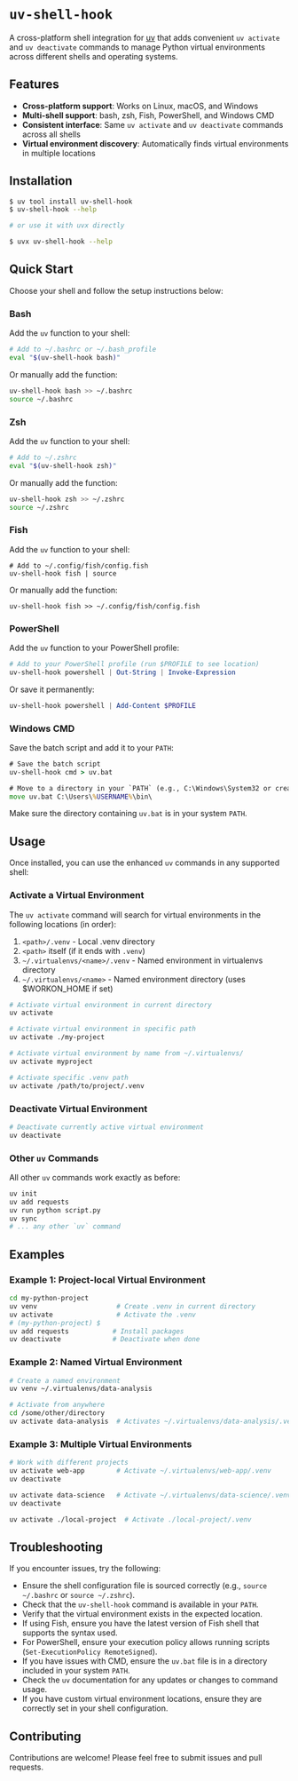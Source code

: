# `uv-shell-hook`

A cross-platform shell integration for [uv](https://github.com/astral-sh/uv) that adds convenient
`uv activate` and `uv deactivate` commands to manage Python virtual environments across different
shells and operating systems.

## Features

- **Cross-platform support**: Works on Linux, macOS, and Windows
- **Multi-shell support**: bash, zsh, Fish, PowerShell, and Windows CMD
- **Consistent interface**: Same `uv activate` and `uv deactivate` commands across all shells
- **Virtual environment discovery**: Automatically finds virtual environments in multiple locations

## Installation

```bash
$ uv tool install uv-shell-hook
$ uv-shell-hook --help

# or use it with uvx directly

$ uvx uv-shell-hook --help
```

## Quick Start

Choose your shell and follow the setup instructions below:

### Bash

Add the `uv` function to your shell:

```bash
# Add to ~/.bashrc or ~/.bash_profile
eval "$(uv-shell-hook bash)"
```

Or manually add the function:

```bash
uv-shell-hook bash >> ~/.bashrc
source ~/.bashrc
```

### Zsh

Add the `uv` function to your shell:

```zsh
# Add to ~/.zshrc
eval "$(uv-shell-hook zsh)"
```

Or manually add the function:

```zsh
uv-shell-hook zsh >> ~/.zshrc
source ~/.zshrc
```

### Fish

Add the `uv` function to your shell:

```fish
# Add to ~/.config/fish/config.fish
uv-shell-hook fish | source
```

Or manually add the function:

```fish
uv-shell-hook fish >> ~/.config/fish/config.fish
```

### PowerShell

Add the `uv` function to your PowerShell profile:

```powershell
# Add to your PowerShell profile (run $PROFILE to see location)
uv-shell-hook powershell | Out-String | Invoke-Expression
```

Or save it permanently:

```powershell
uv-shell-hook powershell | Add-Content $PROFILE
```

### Windows CMD

Save the batch script and add it to your `PATH`:

```cmd
# Save the batch script
uv-shell-hook cmd > uv.bat

# Move to a directory in your `PATH` (e.g., C:\Windows\System32 or create a local bin directory)
move uv.bat C:\Users\%USERNAME%\bin\
```

Make sure the directory containing `uv.bat` is in your system `PATH`.

## Usage

Once installed, you can use the enhanced `uv` commands in any supported shell:

### Activate a Virtual Environment

The `uv activate` command will search for virtual environments in the following locations (in
order):

1. `<path>/.venv` - Local .venv directory
2. `<path>` itself (if it ends with `.venv`)
3. `~/.virtualenvs/<name>/.venv` - Named environment in virtualenvs directory
4. `~/.virtualenvs/<name>` - Named environment directory (uses $WORKON_HOME if set)

```bash
# Activate virtual environment in current directory
uv activate

# Activate virtual environment in specific path
uv activate ./my-project

# Activate virtual environment by name from ~/.virtualenvs/
uv activate myproject

# Activate specific .venv path
uv activate /path/to/project/.venv
```

### Deactivate Virtual Environment

```bash
# Deactivate currently active virtual environment
uv deactivate
```

### Other `uv` Commands

All other `uv` commands work exactly as before:

```bash
uv init
uv add requests
uv run python script.py
uv sync
# ... any other `uv` command
```

## Examples

### Example 1: Project-local Virtual Environment

```bash
cd my-python-project
uv venv                    # Create .venv in current directory
uv activate                # Activate the .venv
# (my-python-project) $
uv add requests           # Install packages
uv deactivate             # Deactivate when done
```

### Example 2: Named Virtual Environment

```bash
# Create a named environment
uv venv ~/.virtualenvs/data-analysis

# Activate from anywhere
cd /some/other/directory
uv activate data-analysis  # Activates ~/.virtualenvs/data-analysis/.venv
```

### Example 3: Multiple Virtual Environments

```bash
# Work with different projects
uv activate web-app        # Activate ~/.virtualenvs/web-app/.venv
uv deactivate

uv activate data-science   # Activate ~/.virtualenvs/data-science/.venv
uv deactivate

uv activate ./local-project  # Activate ./local-project/.venv
```

## Troubleshooting

If you encounter issues, try the following:

- Ensure the shell configuration file is sourced correctly (e.g., `source ~/.bashrc` or
  `source ~/.zshrc`).
- Check that the `uv-shell-hook` command is available in your `PATH`.
- Verify that the virtual environment exists in the expected location.
- If using Fish, ensure you have the latest version of Fish shell that supports the syntax used.
- For PowerShell, ensure your execution policy allows running scripts
  (`Set-ExecutionPolicy RemoteSigned`).
- If you have issues with CMD, ensure the `uv.bat` file is in a directory included in your system
  `PATH`.
- Check the `uv` documentation for any updates or changes to command usage.
- If you have custom virtual environment locations, ensure they are correctly set in your shell
  configuration.

## Contributing

Contributions are welcome! Please feel free to submit issues and pull requests.
